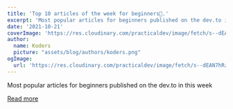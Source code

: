 ```yaml
---
title: 'Top 10 articles of the week for beginners🔫.'
excerpt: 'Most popular articles for beginners published on the dev.to in this week'
date: '2021-10-21'
coverImage: 'https://res.cloudinary.com/practicaldev/image/fetch/s--dEAN7hRz--/c_imagga_scale,f_auto,fl_progressive,h_420,q_auto,w_1000/https://source.unsplash.com/featured/%3Fcoding'
author:
  name: Koders
  picture: "assets/blog/authors/koders.png"
ogImage:
  url: 'https://res.cloudinary.com/practicaldev/image/fetch/s--dEAN7hRz--/c_imagga_scale,f_auto,fl_progressive,h_420,q_auto,w_1000/https://source.unsplash.com/featured/%3Fcoding'
---
```


Most popular articles for beginners published on the dev.to in this week

[Read more](https://dev.to/ksengine/top-10-articles-of-the-week-for-beginners-510)
